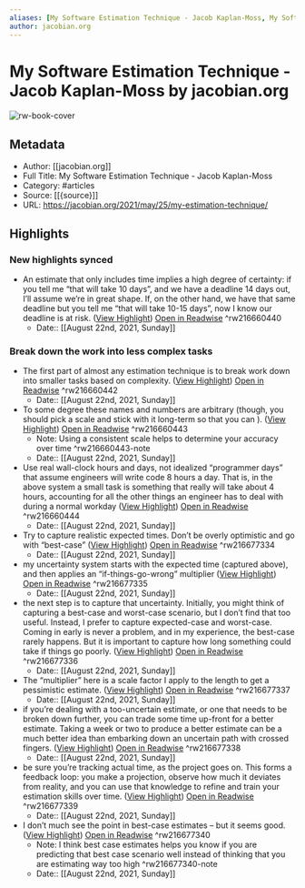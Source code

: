```yaml
---
aliases: [My Software Estimation Technique - Jacob Kaplan-Moss, My Software Estimation Technique - Jacob Kaplan-Moss]
author: jacobian.org
---
```

# My Software Estimation Technique - Jacob Kaplan-Moss by jacobian.org

![rw-book-cover](https://readwise-assets.s3.amazonaws.com/static/images/article1.be68295a7e40.png)

## Metadata
- Author: [[jacobian.org]]
- Full Title: My Software Estimation Technique - Jacob Kaplan-Moss
- Category: #articles
- Source: [[{source}]]
- URL: https://jacobian.org/2021/may/25/my-estimation-technique/

## Highlights
### New highlights synced
- An estimate that only includes time implies a high degree of certainty: if you tell me “that will take 10 days”, and we have a deadline 14 days out, I’ll assume we’re in great shape. If, on the other hand, we have that same deadline but you tell me “that will take 10-15 days”, now I know our deadline is at risk. ([View Highlight](https://instapaper.com/read/1437028387/17251083)) [Open in Readwise](https://readwise.io/open/216660440) ^rw216660440
    - Date:: [[August 22nd, 2021, Sunday]]
### Break down the work into less complex tasks
- The first part of almost any estimation technique is to break work down into smaller tasks based on complexity. ([View Highlight](https://instapaper.com/read/1437028387/17251087)) [Open in Readwise](https://readwise.io/open/216660442) ^rw216660442
    - Date:: [[August 22nd, 2021, Sunday]]
- To some degree these names and numbers are arbitrary (though, you should pick a scale and stick with it long-term so that you can ). ([View Highlight](https://instapaper.com/read/1437028387/17251091)) [Open in Readwise](https://readwise.io/open/216660443) ^rw216660443
    - Note: Using a consistent scale helps to determine your accuracy over time ^rw216660443-note
    - Date:: [[August 22nd, 2021, Sunday]]
- Use real wall-clock hours and days, not idealized “programmer days” that assume engineers will write code 8 hours a day. That is, in the above system a small task is something that really will take about 4 hours, accounting for all the other things an engineer has to deal with during a normal workday ([View Highlight](https://instapaper.com/read/1437028387/17251154)) [Open in Readwise](https://readwise.io/open/216660444) ^rw216660444
    - Date:: [[August 22nd, 2021, Sunday]]
- Try to capture realistic expected times. Don’t be overly optimistic and go with “best-case” ([View Highlight](https://instapaper.com/read/1437028387/17251273)) [Open in Readwise](https://readwise.io/open/216677334) ^rw216677334
    - Date:: [[August 22nd, 2021, Sunday]]
- my uncertainty system starts with the expected time (captured above), and then applies an “if-things-go-wrong” multiplier ([View Highlight](https://instapaper.com/read/1437028387/17251355)) [Open in Readwise](https://readwise.io/open/216677335) ^rw216677335
    - Date:: [[August 22nd, 2021, Sunday]]
- the next step is to capture that uncertainty. Initially, you might think of capturing a best-case and worst-case scenario, but I don’t find that too useful. Instead, I prefer to capture expected-case and worst-case. Coming in early is never a problem, and in my experience, the best-case rarely happens. But it is important to capture how long something could take if things go poorly. ([View Highlight](https://instapaper.com/read/1437028387/17251356)) [Open in Readwise](https://readwise.io/open/216677336) ^rw216677336
    - Date:: [[August 22nd, 2021, Sunday]]
- The “multiplier” here is a scale factor I apply to the length to get a pessimistic estimate. ([View Highlight](https://instapaper.com/read/1437028387/17251359)) [Open in Readwise](https://readwise.io/open/216677337) ^rw216677337
    - Date:: [[August 22nd, 2021, Sunday]]
- if you’re dealing with a too-uncertain estimate, or one that needs to be broken down further, you can trade some time up-front for a better estimate. Taking a week or two to produce a better estimate can be a much better idea than embarking down an uncertain path with crossed fingers. ([View Highlight](https://instapaper.com/read/1437028387/17251402)) [Open in Readwise](https://readwise.io/open/216677338) ^rw216677338
    - Date:: [[August 22nd, 2021, Sunday]]
- be sure you’re tracking actual time, as the project goes on. This forms a feedback loop: you make a projection, observe how much it deviates from reality, and you can use that knowledge to refine and train your estimation skills over time. ([View Highlight](https://instapaper.com/read/1437028387/17251406)) [Open in Readwise](https://readwise.io/open/216677339) ^rw216677339
    - Date:: [[August 22nd, 2021, Sunday]]
- I don’t much see the point in best-case estimates – but it seems good. ([View Highlight](https://instapaper.com/read/1437028387/17251431)) [Open in Readwise](https://readwise.io/open/216677340) ^rw216677340
    - Note: I think best case estimates helps you know if you are predicting that best case scenario well instead of thinking that you are estimating way too high ^rw216677340-note
    - Date:: [[August 22nd, 2021, Sunday]]
